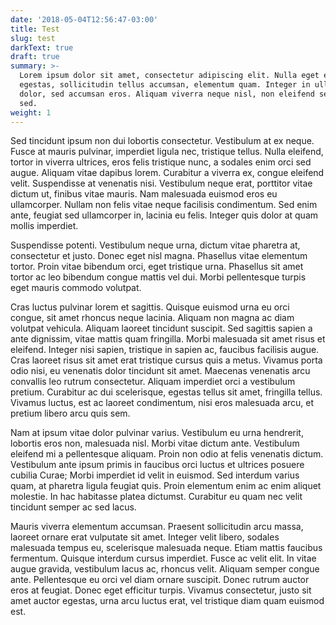 ```yaml
---
date: '2018-05-04T12:56:47-03:00'
title: Test
slug: test
darkText: true
draft: true
summary: >-
  Lorem ipsum dolor sit amet, consectetur adipiscing elit. Nulla eget elit
  egestas, sollicitudin tellus accumsan, elementum quam. Integer in ullamcorper
  dolor, sed accumsan eros. Aliquam viverra neque nisl, non eleifend sem feugiat
  sed.
weight: 1
---
```

Sed tincidunt ipsum non dui lobortis consectetur. Vestibulum at ex neque. Fusce at mauris pulvinar, imperdiet ligula nec, tristique tellus. Nulla eleifend, tortor in viverra ultrices, eros felis tristique nunc, a sodales enim orci sed augue. Aliquam vitae dapibus lorem. Curabitur a viverra ex, congue eleifend velit. Suspendisse at venenatis nisi. Vestibulum neque erat, porttitor vitae dictum ut, finibus vitae mauris. Nam malesuada euismod eros eu ullamcorper. Nullam non felis vitae neque facilisis condimentum. Sed enim ante, feugiat sed ullamcorper in, lacinia eu felis. Integer quis dolor at quam mollis imperdiet.



Suspendisse potenti. Vestibulum neque urna, dictum vitae pharetra at, consectetur et justo. Donec eget nisl magna. Phasellus vitae elementum tortor. Proin vitae bibendum orci, eget tristique urna. Phasellus sit amet tortor ac leo bibendum congue mattis vel dui. Morbi pellentesque turpis eget mauris commodo volutpat.



Cras luctus pulvinar lorem et sagittis. Quisque euismod urna eu orci congue, sit amet rhoncus neque lacinia. Aliquam non magna ac diam volutpat vehicula. Aliquam laoreet tincidunt suscipit. Sed sagittis sapien a ante dignissim, vitae mattis quam fringilla. Morbi malesuada sit amet risus et eleifend. Integer nisi sapien, tristique in sapien ac, faucibus facilisis augue. Cras laoreet risus sit amet erat tristique cursus quis a metus. Vivamus porta odio nisi, eu venenatis dolor tincidunt sit amet. Maecenas venenatis arcu convallis leo rutrum consectetur. Aliquam imperdiet orci a vestibulum pretium. Curabitur ac dui scelerisque, egestas tellus sit amet, fringilla tellus. Vivamus luctus, est ac laoreet condimentum, nisi eros malesuada arcu, et pretium libero arcu quis sem.



Nam at ipsum vitae dolor pulvinar varius. Vestibulum eu urna hendrerit, lobortis eros non, malesuada nisl. Morbi vitae dictum ante. Vestibulum eleifend mi a pellentesque aliquam. Proin non odio at felis venenatis dictum. Vestibulum ante ipsum primis in faucibus orci luctus et ultrices posuere cubilia Curae; Morbi imperdiet id velit in euismod. Sed interdum varius quam, at pharetra ligula feugiat quis. Proin elementum enim ac enim aliquet molestie. In hac habitasse platea dictumst. Curabitur eu quam nec velit tincidunt semper ac sed lacus.



Mauris viverra elementum accumsan. Praesent sollicitudin arcu massa, laoreet ornare erat vulputate sit amet. Integer velit libero, sodales malesuada tempus eu, scelerisque malesuada neque. Etiam mattis faucibus fermentum. Quisque interdum cursus imperdiet. Fusce ac velit elit. In vitae augue gravida, vestibulum lacus ac, rhoncus velit. Aliquam semper congue ante. Pellentesque eu orci vel diam ornare suscipit. Donec rutrum auctor eros at feugiat. Donec eget efficitur turpis. Vivamus consectetur, justo sit amet auctor egestas, urna arcu luctus erat, vel tristique diam quam euismod est.
